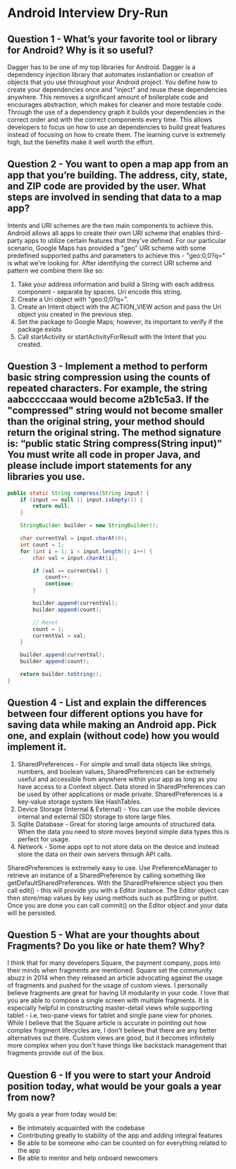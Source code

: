 # Android Interview Dry-Run

## Question 1 - What’s your favorite tool or library for Android? Why is it so useful?
Dagger has to be one of my top libraries for Android. Dagger is a dependency injection library that automates instantiation or creation of objects that you use throughout your Android project. You define how to create your dependencies once and "inject" and reuse these dependencies anywhere. This removes a significant amount of boilerplate code and encourages abstraction, which makes for cleaner and more testable code. Through the use of a dependency graph it builds your dependencies in the correct order and with the correct components every time. This allows developers to focus on how to use an dependencies to build great features instead of focusing on how to create them. The learning curve is extremely high, but the benefits make it well worth the effort.

## Question 2 - You want to open a map app from an app that you’re building. The address, city, state, and ZIP code are provided by the user. What steps are involved in sending that data to a map app?
Intents and URI schemes are the two main components to achieve this. Android allows all apps to create their own URI scheme that enables third-party apps to utilize certain features that they've defined. For our particular scenario, Google Maps has provided a "geo" URI scheme with some predefined supported paths and parameters to achieve this - "geo:0,0?q=<user address>" is what we're looking for. After identifying the correct URI scheme and pattern we combine them like so:
1. Take your address information and build a String with each address component - separate by spaces. Uri encode this string.
2. Create a Uri object with "geo:0,0?q=<uri encoded string>". 
3. Create an Intent object with the ACTION_VIEW action and pass the Uri object you created in the previous step.
4. Set the package to Google Maps; however, its important to verify if the package exists
4. Call startActivity or startActivityForResult with the Intent that you created. 

## Question 3 - Implement a method to perform basic string compression using the counts of repeated characters. For example, the string aabcccccaaa would become a2b1c5a3. If the "compressed" string would not become smaller than the original string, your method should return the original string. The method signature is: “public static String compress(String input)” You must write all code in proper Java, and please include import statements for any libraries you use.
```java
public static String compress(String input) {
    if (input == null || input.isEmpty()) {
        return null;
    }

    StringBuilder builder = new StringBuilder();

    char currentVal = input.charAt(0);
    int count = 1;
    for (int i = 1; i < input.length(); i++) {
        char val = input.charAt(i);

        if (val == currentVal) {
            count++;
            continue;
        }

        builder.append(currentVal);
        builder.append(count);

        // Reset
        count = 1;
        currentVal = val;
    }

    builder.append(currentVal);
    builder.append(count);

    return builder.toString();
}
```

## Question 4 - List and explain the differences between four different options you have for saving data while making an Android app. Pick one, and explain (without code) how you would implement it.
1. SharedPreferences - For simple and small data objects like strings, numbers, and boolean values, SharedPreferences can be extremely useful and accessible from anywhere within your app as long as you have access to a Context object. Data stored in SharedPreferences can be used by other applications or made private. SharedPreferences is a key-value storage system like HashTables.
2. Device Storage (Internal & External) - You can use the mobile devices internal and external (SD) storage to store large files.
3. Sqlite Database - Great for storing large amounts of structured data. When the data you need to store moves beyond simple data types this is perfect for usage.
4. Network - Some apps opt to not store data on the device and instead store the data on their own servers through API calls. 

SharedPreferences is extremely easy to use. Use PreferenceManager to retrieve an instance of a SharedPreference by calling something like getDefaultSharedPreferences. With the SharedPreference object you then call edit() - this will provide you with a Editor instance. The Editor object can then store/map values by key using methods such as putString or putInt. Once you are done you can call commit() on the Editor object and your data will be persisted. 

## Question 5 - What are your thoughts about Fragments? Do you like or hate them? Why?
I think that for many developers Square, the payment company, pops into their minds when fragments are mentioned. Square set the community abuzz in 2014 when they released an article advocating against the usage of fragments and pushed for the usage of custom views. I personally believe fragments are great for having UI modularity in your code. I love that you are able to compose a single screen with multiple fragments. It is especially helpful in constructing master-detail views while supporting tablet - i.e. two-pane views for tablet and single pane view for phones. While I believe that the Square article is accurate in pointing out how complex fragment lifecycles are, I don't believe that there are any better alternatives out there. Custom views are good, but it becomes infinitely more complex when you don't have things like backstack management that fragments provide out of the box.

## Question 6 - If you were to start your Android position today, what would be your goals a year from now?
My goals a year from today would be:
- Be intimately acquainted with the codebase
- Contributing greatly to stability of the app and adding integral features
- Be able to be someone who can be counted on for everything related to the app
- Be able to mentor and help onboard newcomers
